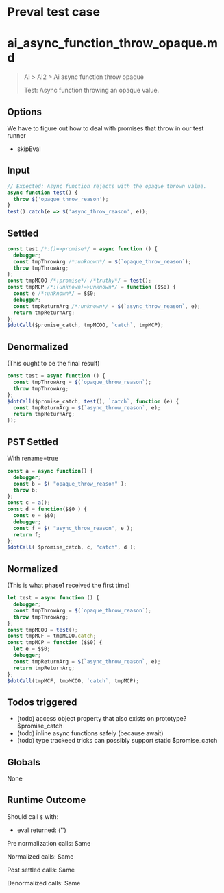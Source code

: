 # Preval test case

# ai_async_function_throw_opaque.md

> Ai > Ai2 > Ai async function throw opaque
>
> Test: Async function throwing an opaque value.

## Options

We have to figure out how to deal with promises that throw in our test runner
- skipEval

## Input

`````js filename=intro
// Expected: Async function rejects with the opaque thrown value.
async function test() {
  throw $('opaque_throw_reason');
}
test().catch(e => $('async_throw_reason', e));
`````


## Settled


`````js filename=intro
const test /*:()=>promise*/ = async function () {
  debugger;
  const tmpThrowArg /*:unknown*/ = $(`opaque_throw_reason`);
  throw tmpThrowArg;
};
const tmpMCOO /*:promise*/ /*truthy*/ = test();
const tmpMCP /*:(unknown)=>unknown*/ = function ($$0) {
  const e /*:unknown*/ = $$0;
  debugger;
  const tmpReturnArg /*:unknown*/ = $(`async_throw_reason`, e);
  return tmpReturnArg;
};
$dotCall($promise_catch, tmpMCOO, `catch`, tmpMCP);
`````


## Denormalized
(This ought to be the final result)

`````js filename=intro
const test = async function () {
  const tmpThrowArg = $(`opaque_throw_reason`);
  throw tmpThrowArg;
};
$dotCall($promise_catch, test(), `catch`, function (e) {
  const tmpReturnArg = $(`async_throw_reason`, e);
  return tmpReturnArg;
});
`````


## PST Settled
With rename=true

`````js filename=intro
const a = async function() {
  debugger;
  const b = $( "opaque_throw_reason" );
  throw b;
};
const c = a();
const d = function($$0 ) {
  const e = $$0;
  debugger;
  const f = $( "async_throw_reason", e );
  return f;
};
$dotCall( $promise_catch, c, "catch", d );
`````


## Normalized
(This is what phase1 received the first time)

`````js filename=intro
let test = async function () {
  debugger;
  const tmpThrowArg = $(`opaque_throw_reason`);
  throw tmpThrowArg;
};
const tmpMCOO = test();
const tmpMCF = tmpMCOO.catch;
const tmpMCP = function ($$0) {
  let e = $$0;
  debugger;
  const tmpReturnArg = $(`async_throw_reason`, e);
  return tmpReturnArg;
};
$dotCall(tmpMCF, tmpMCOO, `catch`, tmpMCP);
`````


## Todos triggered


- (todo) access object property that also exists on prototype? $promise_catch
- (todo) inline async functions safely (because await)
- (todo) type trackeed tricks can possibly support static $promise_catch


## Globals


None


## Runtime Outcome


Should call `$` with:
 - eval returned: ('<skipped by option>')

Pre normalization calls: Same

Normalized calls: Same

Post settled calls: Same

Denormalized calls: Same
